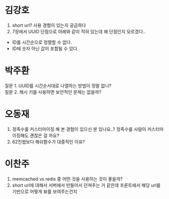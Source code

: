 # 김강호

1. short url? 사용 경험이 있는지 궁금하다
2. 7장에서 UUID 단점으로 아래와 같이 적혀 있는데 왜 단점인지 모르겠다..

- ID를 시간순으로 정렬할 수 없다.
- ID에 숫자 아닌 값이 포함될 수 있다.

# 박주환

질문 1. UUID를 시간순서대로 나열하는 방법이 정말 없나?  
질문 2. 해시 키를 사용하면 보안적인 문제는 없을까?

# 오동재

1. 정족수를 커스터마이징 해 본 경험이 있으신 분 있나요..? 정족수를 사람이 커스터마이징해도 괜찮은 걸 까요?
2. 62진법보다 해쉬함수가 대중적인 이유?

# 이찬주

1. memcached vs redis 중 어떤 것을 사용하는 것이 좋을까?
2. short url에 대해서 서버에서 만들어서 던져주는 거 같은데 프론트에서 해당 url를 기반으로 어떻게 뷰를 보여주는건지
